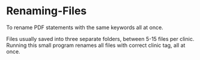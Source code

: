 # Renaming-Files
To rename PDF statements with the same keywords all at once.

Files usually saved into three separate folders, between 5-15 files per clinic. Running this small program renames all files with correct clinic tag, all at once.
